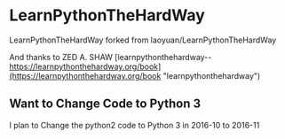 # LearnPythonTheHardWay

LearnPythonTheHardWay forked from laoyuan/LearnPythonTheHardWay

And thanks to ZED A. SHAW
[learnpythonthehardway--https://learnpythonthehardway.org/book](https://learnpythonthehardway.org/book "learnpythonthehardway")

## Want to Change Code to Python 3
I plan to Change the python2 code to Python 3 in 2016-10 to 2016-11
